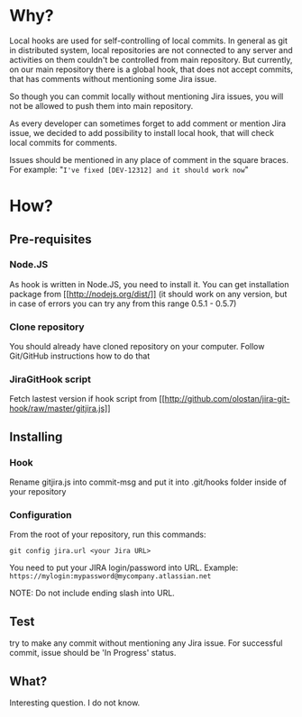 # Why?

Local hooks are used for self-controlling of local commits. In general as git in distributed system, local repositories are not connected to any server and activities on them couldn't be controlled from main repository. But currently, on our main repository there is a global hook, that does not accept commits, that has comments without mentioning some Jira issue. 

So though you can commit locally without mentioning Jira issues, you will not be allowed to push them into main repository.

As every developer can sometimes forget to add comment or mention Jira issue, we decided to add possibility to install local hook, that will check local commits for comments.

Issues should be mentioned in any place of comment in the square braces. For example: "```I've fixed [DEV-12312] and it should work now```"

# How?

## Pre-requisites 

### Node.JS
As hook is written in Node.JS, you need to install it. You can get installation package from [[http://nodejs.org/dist/]]
(it should work on any version, but in case of errors you can try any from this range 0.5.1 - 0.5.7)

### Clone repository

You should already have cloned repository on your computer. Follow Git/GitHub instructions how to do that

### JiraGitHook script

Fetch lastest version if hook script from [[http://github.com/olostan/jira-git-hook/raw/master/gitjira.js]]

## Installing

### Hook

Rename gitjira.js into commit-msg and put it into .git/hooks folder inside of your repository

### Configuration

From the root of your repository, run this commands:
    
    git config jira.url <your Jira URL>

You need to put your JIRA login/password into URL. Example: `https://mylogin:mypassword@mycompany.atlassian.net` 

NOTE: Do not include ending slash into URL.

## Test

try to make any commit without mentioning any Jira issue. For successful commit, issue should be 'In Progress' status.

## What?

Interesting question. I do not know.
